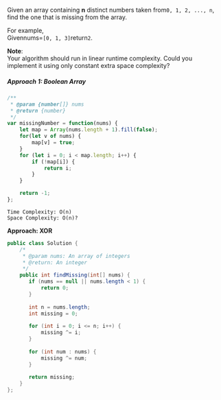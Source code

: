 Given an array containing **n** distinct numbers taken from`0, 1, 2, ..., n`, find the one that is missing from the array.

For example,  
Givennums=`[0, 1, 3]`return`2`.

**Note**:  
Your algorithm should run in linear runtime complexity. Could you implement it using only constant extra space complexity?

##### Approach 1: Boolean Array

```js
/**
 * @param {number[]} nums
 * @return {number}
 */
var missingNumber = function(nums) {
    let map = Array(nums.length + 1).fill(false);
    for(let v of nums) {
        map[v] = true;
    }
    for (let i = 0; i < map.length; i++) {
        if (!map[i]) {
            return i;
        }
    }

    return -1;
};
```

```
Time Complexity: O(n)
Space Complexity: O(n)?
```

**Approach: XOR**

```java
public class Solution {
    /*
     * @param nums: An array of integers
     * @return: An integer
     */
    public int findMissing(int[] nums) {
       if (nums == null || nums.length < 1) {
           return 0;
       }
       
       int n = nums.length;
       int missing = 0;
       
       for (int i = 0; i <= n; i++) {
           missing ^= i;
       }
       
       for (int num : nums) {
           missing ^= num;
       }
       
       return missing;
    }
};
```



